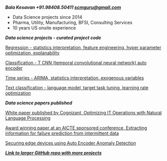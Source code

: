 ***Bala Kesavan +91.98408.50411 scmguru@gmail.com***

<ul><li>Data Science projects since 2014</li><li>Pharma, Utility, Manufacturing, BFSI, Consulting Services</li><li>10 years US onsite experience</li></ul>  
  
***Data science projects - curated project code***  

[Regression - statistics interpretation, feature engineering, hyper parameter optimization, explanability](https://github.com/balawillgetyou/2021/blob/main/carPrices.ipynb)  

[Classification - T CNN (temporal convolutional neural network) auto encoder](https://github.com/balawillgetyou/2021/blob/main/anomalyDetection20210203.ipynb)  

[Time series - ARIMA, statistics interpretation, exogenous variables](https://github.com/balawillgetyou/2021/blob/main/timeSeriesAnalysisRestaurantData.ipynb)  

[Text classification - language model, target task tuning, learning rate optimization](https://github.com/balawillgetyou/2021/blob/main/FastAiPyTorchULMFiTTextClassifierWhoseLine_wStopWordsRemoval_20200701.ipynb)  

***Data science papers published***

[White paper published by Cognizant, Optimizing IT Operations with Natural Language Processing](https://www.cognizant.com/whitepapers/optimizing-it-operations-with-natural-language-processing-codex4914.pdf)  

[Award winning paper at an AICTE sponsored conference, Extracting information for failure prediction from intermittent data](https://iopscience.iop.org/article/10.1088/1757-899X/1110/1/012017/meta)

[Securing edge devices using Auto Encoder Anomaly Detection](https://github.com/balawillgetyou/dy/blob/f50f006bf8ed642c6c79800ddd00006ca4315ee0/AnomalyDetectionEdgeDevices20211120.pdf)  
  
  
    
   
[***Link to larger GitHub repo with more projects***](https://github.com/balawillgetyou/dy)
